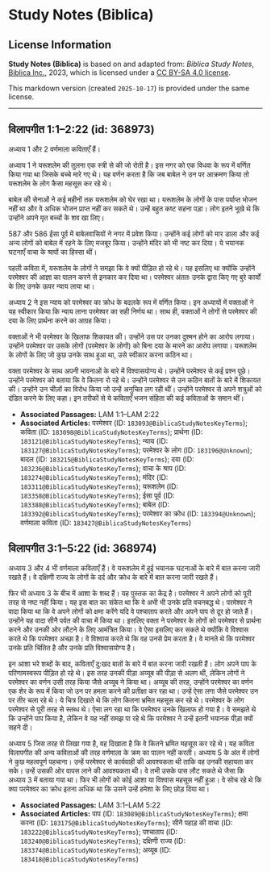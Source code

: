 # Study Notes (Biblica)

## License Information

**Study Notes (Biblica)** is based on and adapted from: _Biblica Study Notes_, [Biblica Inc.](https://www.biblica.com/), 2023, which is licensed under a [CC BY-SA 4.0 license](https://creativecommons.org/licenses/by-sa/4.0/legalcode.en).

This markdown version (created `2025-10-17`) is provided under the same license.



--------------------------------

## विलापगीत 1:1–2:22 (id: 368973)

अध्याय 1 और 2 वर्णमाला कविताएँ हैं।

अध्याय 1 ने यरूशलेम की तुलना एक स्त्री से की जो रोती है। इस नगर को एक विधवा के रूप में वर्णित किया गया था जिसके बच्चे मारे गए थे। यह वर्णन करता है कि जब बाबेल ने उन पर आक्रमण किया तो यरूशलेम के लोग कैसा महसूस कर रहे थे।

बाबेल की सेनाओं ने कई महीनों तक यरूशलेम को घेर रखा था। यरूशलेम के लोगों के पास पर्याप्त भोजन नहीं था और वे अधिक भोजन प्राप्त नहीं कर सकते थे। उन्हें बहुत कष्ट सहना पड़ा। लोग इतने भूखे थे कि उन्होंने अपने मृत बच्चों के शव खा लिए।

587 और 586 ईसा पूर्व में बाबेलवासियों ने नगर में प्रवेश किया। उन्होंने कई लोगों को मार डाला और कई अन्य लोगों को बाबेल में रहने के लिए मजबूर किया। उन्होंने मंदिर को भी नष्ट कर दिया। ये भयानक घटनाएँ वाचा के श्रापों का हिस्सा थीं।

पहली कविता में, यरूशलेम के लोगों ने समझा कि वे क्यों पीड़ित हो रहे थे। यह इसलिए था क्योंकि उन्होंने परमेश्वर की आज्ञा का पालन करने से इनकार कर दिया था। परमेश्वर अंततः उनके द्वारा किए गए बुरे कार्यों के लिए उनके ऊपर न्याय लाया था।

अध्याय 2 ने इस न्याय को परमेश्वर का क्रोध के बदलके रूप में वर्णित किया। इन अध्यायों में वक्ताओं ने यह स्वीकार किया कि न्याय लाना परमेश्वर का सही निर्णय था। साथ ही, वक्ताओं ने लोगों से परमेश्वर की दया के लिए प्रार्थना करने का आग्रह किया।

वक्ताओं ने भी परमेश्वर के खिलाफ शिकायत की। उन्होंने उस पर उनका दुश्मन होने का आरोप लगाया। उन्होंने परमेश्वर पर उसके लोगों (परमेश्वर के लोगों) को बिना दया के मारने का आरोप लगाया। यरूशलेम के लोगों के लिए जो कुछ उनके साथ हुआ था, उसे स्वीकार करना कठिन था।

वक्ता परमेश्वर के साथ अपनी भावनाओं के बारे में विश्वासयोग्य थे। उन्होंने परमेश्वर से कई प्रश्न पूछे। उन्होंने परमेश्वर को बताया कि वे कितना रो रहे थे। उन्होंने परमेश्वर से उन कठिन बातों के बारे में शिकायत की। उन्होंने उन चीज़ों का विरोध किया जो उन्हें अनुचित लग रही थीं। उन्होंने परमेश्वर से अपने शत्रुओं को दंडित करने के लिए कहा। इन तरीकों से ये कविताएँ भजन संहिता की कई कविताओं के समान थीं।

* **Associated Passages:** LAM 1:1–LAM 2:22
* **Associated Articles:** परमेश्वर (ID: `183093@BiblicaStudyNotesKeyTerms`); कविता (ID: `183098@BiblicaStudyNotesKeyTerms`); प्रार्थना (ID: `183121@BiblicaStudyNotesKeyTerms`); न्याय  (ID: `183127@BiblicaStudyNotesKeyTerms`); परमेश्वर के लोग  (ID: `183196@Unknown`); बादल (ID: `183215@BiblicaStudyNotesKeyTerms`); दया (ID: `183236@BiblicaStudyNotesKeyTerms`); वाचा के श्राप (ID: `183274@BiblicaStudyNotesKeyTerms`); मंदिर (ID: `183311@BiblicaStudyNotesKeyTerms`); यरूशलेम (ID: `183358@BiblicaStudyNotesKeyTerms`); ईसा पूर्व (ID: `183388@BiblicaStudyNotesKeyTerms`); बाबेल  (ID: `183392@BiblicaStudyNotesKeyTerms`); परमेश्वर का क्रोध  (ID: `183394@Unknown`); वर्णमाला कविता (ID: `183427@BiblicaStudyNotesKeyTerms`)

## विलापगीत 3:1–5:22 (id: 368974)

अध्याय 3 और 4 भी वर्णमाला कविताएँ हैं। वे यरूशलेम में हुई भयानक घटनाओं के बारे में बात करना जारी रखते हैं। वे दक्षिणी राज्य के लोगों के दर्द और क्रोध के बारे में बात करना जारी रखते हैं।

फिर भी अध्याय 3 के बीच में आशा के शब्द हैं। यह पुस्तक का केंद्र है। परमेश्वर ने अपने लोगों को पूरी तरह से नष्ट नहीं किया। यह इस बात का संकेत था कि वे अभी भी उनके प्रति वचनबद्ध थे। परमेश्वर ने वादा किया था कि वे अपने लोगों को क्षमा करेंगे यदि वे पश्चाताप करते और अपने पाप से दूर हो जाते हैं। उन्होंने यह वादा सीनै पर्वत की वाचा में किया था। इसलिए वक्ता ने परमेश्वर के लोगों को परमेश्वर से प्रार्थना करने और उनकी ओर लौटने के लिए आमंत्रित किया। वे ऐसा इसलिए कर सकते थे क्योंकि वे विश्वास करते थे कि परमेश्वर अच्छा है। वे विश्वास करते थे कि वह उनसे प्रेम करता है। वे मानते थे कि परमेश्वर उनके प्रति चिंतित है और उनके प्रति विश्वासयोग्य है।

इन आशा भरे शब्दों के बाद, कविताएँ दु:खद बातों के बारे में बात करना जारी रखती हैं। लोग अपने पाप के परिणामस्वरूप पीड़ित हो रहे थे। इस तरह उनकी पीड़ा अय्यूब की पीड़ा से अलग थी, लेकिन लोगों ने परमेश्वर का वर्णन उसी तरह किया जैसे अय्यूब ने किया था। अय्यूब की तरह, उन्होंने परमेश्वर का वर्णन एक शेर के रूप में किया जो उन पर हमला करने की प्रतीक्षा कर रहा था। उन्हें ऐसा लगा जैसे परमेश्वर उन पर तीर चला रहे थे। ये चित्र दिखाते थे कि लोग कितना भ्रमित महसूस कर रहे थे। परमेश्वर के लोग परमेश्वर से पूरी तरह से स्तब्ध थे। ऐसा लग रहा था कि परमेश्वर उनके खिलाफ हो गया है। वे समझते थे कि उन्होंने पाप किया है, लेकिन वे यह नहीं समझ पा रहे थे कि परमेश्वर ने उन्हें इतनी भयानक पीड़ा क्यों सहने दी।

अध्याय 5 जिस तरह से लिखा गया है, वह दिखाता है कि वे कितने भ्रमित महसूस कर रहे थे। यह कविता विलापगीत की अन्य कविताओं की तरह वर्णमाला के क्रम का पालन नहीं करती। अध्याय 5 के अंत में लोगों ने कुछ महत्वपूर्ण पहचाना। उन्हें परमेश्वर से कार्यवाही की आवश्यकता थी ताकि वह उनकी सहायता कर सके। उन्हें उसकी ओर वापस लाने की आवश्यकता थी। वे तभी उसके पास लौट सकते थे जैसा कि अध्याय 3 में बताया गया था। फिर भी लोगों को कोई आशा या विश्वास महसूस नहीं हुआ। वे सोच रहे थे कि क्या परमेश्वर का क्रोध इतना अधिक था कि उसने उन्हें हमेशा के लिए छोड़ दिया था।

* **Associated Passages:** LAM 3:1–LAM 5:22
* **Associated Articles:** पाप (ID: `183089@BiblicaStudyNotesKeyTerms`); क्षमा करना (ID: `183175@BiblicaStudyNotesKeyTerms`); सीनै पहाड़ की वाचा (ID: `183222@BiblicaStudyNotesKeyTerms`); पश्चाताप (ID: `183240@BiblicaStudyNotesKeyTerms`); दक्षिणी राज्य (ID: `183374@BiblicaStudyNotesKeyTerms`); अय्यूब  (ID: `183418@BiblicaStudyNotesKeyTerms`)


